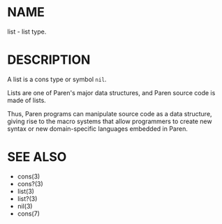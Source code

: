 # NAME
list - list type.

# DESCRIPTION
A list is a cons type or symbol `nil`.

Lists are one of Paren's major data structures, and Paren source code is made of lists.

Thus, Paren programs can manipulate source code as a data structure, giving rise to the macro systems that allow programmers to create new syntax or new domain-specific languages embedded in Paren.

# SEE ALSO
- cons(3)
- cons?(3)
- list(3)
- list?(3)
- nil(3)
- cons(7)
